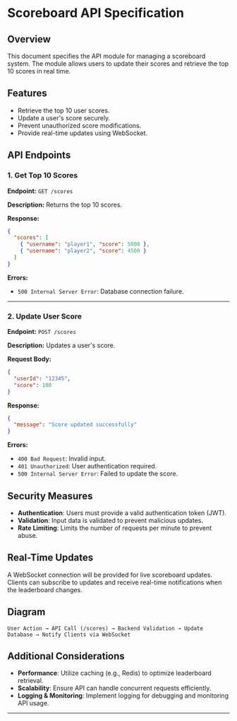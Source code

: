 # Scoreboard API Specification

## Overview

This document specifies the API module for managing a scoreboard system. The module allows users to update their scores and retrieve the top 10 scores in real time.

## Features
- Retrieve the top 10 user scores.
- Update a user's score securely.
- Prevent unauthorized score modifications.
- Provide real-time updates using WebSocket.

## API Endpoints

### 1. Get Top 10 Scores

**Endpoint:** `GET /scores`

**Description:** Returns the top 10 scores.

**Response:**

```json
{
  "scores": [
    { "username": "player1", "score": 5000 },
    { "username": "player2", "score": 4500 }
  ]
}
```

**Errors:**

- `500 Internal Server Error`: Database connection failure.

---

### 2. Update User Score

**Endpoint:** `POST /scores`

**Description:** Updates a user's score.

**Request Body:**

```json
{
  "userId": "12345",
  "score": 100
}
```

**Response:**

```json
{
  "message": "Score updated successfully"
}
```

**Errors:**

- `400 Bad Request`: Invalid input.
- `401 Unauthorized`: User authentication required.
- `500 Internal Server Error`: Failed to update the score.

## Security Measures

- **Authentication**: Users must provide a valid authentication token (JWT).
- **Validation**: Input data is validated to prevent malicious updates.
- **Rate Limiting**: Limits the number of requests per minute to prevent abuse.

## Real-Time Updates

A WebSocket connection will be provided for live scoreboard updates. Clients can subscribe to updates and receive real-time notifications when the leaderboard changes.

## Diagram

```plaintext
User Action → API Call (/scores) → Backend Validation → Update Database → Notify Clients via WebSocket
```

## Additional Considerations

- **Performance**: Utilize caching (e.g., Redis) to optimize leaderboard retrieval.
- **Scalability**: Ensure API can handle concurrent requests efficiently.
- **Logging & Monitoring**: Implement logging for debugging and monitoring API usage.

---



